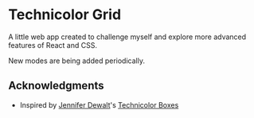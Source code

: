 # Technicolor Grid

A little web app created to challenge myself and explore more advanced features of React and CSS.

New modes are being added periodically.

## Acknowledgments

- Inspired by [Jennifer Dewalt](https://github.com/jendewalt)'s [Technicolor Boxes](https://jenniferdewalt.com/technicolor_boxes.html)
